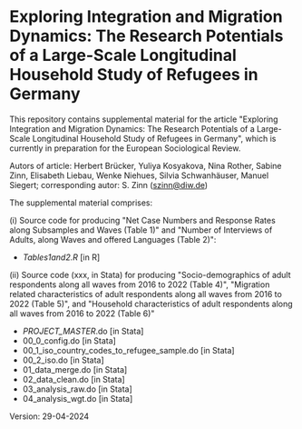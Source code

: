 # Exploring Integration and Migration Dynamics: The Research Potentials of a Large-Scale Longitudinal Household Study of Refugees in Germany
This repository contains supplemental material for the article "Exploring Integration and Migration Dynamics: The Research Potentials of a Large-Scale Longitudinal Household Study of Refugees in Germany", which is currently in preparation for the European Sociological Review.

Autors of article: Herbert Brücker, Yuliya Kosyakova, Nina Rother, Sabine Zinn, Elisabeth Liebau, Wenke Niehues, Silvia Schwanhäuser, Manuel Siegert; corresponding autor: S. Zinn (szinn@diw.de)

The supplemental material comprises:

(i) Source code for producing "Net Case Numbers and Response Rates along Subsamples and Waves (Table 1)" and "Number of Interviews of Adults, along Waves and offered Languages (Table 2)": 
- *Tables1and2.R* [in R]
  
(ii) Source code (xxx, in Stata) for producing "Socio-demographics of adult respondents along all waves from 2016 to 2022 (Table 4)", "Migration related characteristics of adult respondents along all waves from 2016 to 2022 (Table 5)", and "Household characteristics of adult respondents along all waves from 2016 to 2022 (Table 6)"
 - _PROJECT_MASTER_.do [in Stata]
 - 00_0_config.do [in Stata]
 - 00_1_iso_country_codes_to_refugee_sample.do [in Stata]
 - 00_2_iso.do [in Stata]
 - 01_data_merge.do [in Stata]
 - 02_data_clean.do [in Stata]
 - 03_analysis_raw.do [in Stata]
 - 04_analysis_wgt.do [in Stata]

Version: 29-04-2024
